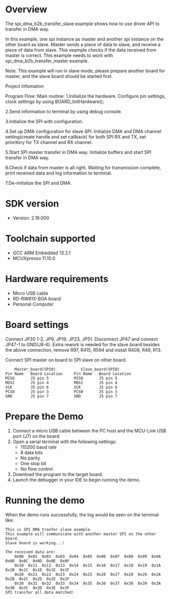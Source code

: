 Overview
========
The spi_dma_b2b_transfer_slave example shows how to use driver API to transfer in DMA way.  

In this example, one spi instance as master and another spi instance on the other board as slave. 
Master sends a piece of data to slave, and receive a piece of data from slave. This example checks
if the data received from master is correct. This example needs to work with spi_dma_b2b_transfer_master 
example.

Note: This example will run in slave mode, please prepare another board for master, and the slave 
      board should be started first.

Project Infomation

Program Flow:
Main routine:
  1.Initialize the hardware.
	Configure pin settings, clock settings by using BOARD_InitHardware();
	
  2.Send information to terminal by using debug console.
	
  3.Initialize the SPI with configuration.
	
  4.Set up DMA configuration for slave SPI.
    Initialize DMA and DMA channel setting(create handle and set callback) for both
    SPI RX and TX, set prioritory for TX channel and RX channel.
	
  5.Start SPI master transfer in DMA way.
    Initialize buffers and start SPI transfer in DMA way.
	
  6.Check if data from master is all right.
    Waiting for transmission complete, print received data and log information to terminal.
  
  7.De-initialize the SPI and DMA.

SDK version
===========
- Version: 2.16.000

Toolchain supported
===================
- GCC ARM Embedded  13.2.1
- MCUXpresso  11.10.0

Hardware requirements
=====================
- Micro USB cable
- RD-RW61X-BGA board
- Personal Computer

Board settings
==============
Connect JP30 1-2, JP9, JP19, JP23, JP51. Disconnect JP47 and connect JP47-1 to GND(J8-6).
Extra rework is needed for the slave board besides the above connection, remove R97, R415, R594
and install R409, R49, R13.

Connect SPI master on board to SPI slave on other board.
~~~~~~~~~~~~~~~~~~~~~~~~~~~~~~~~~~~~~~~~~~~~~~~~~~~~~~
    Master_board(SPI0)           Slave_board(SPI0)
Pin Name   Board Location     Pin Name   Board Location
MISO       J5 pin 5           MISO       J5 pin 5
MOSI       J5 pin 4           MOSI       J5 pin 4
SCK        J5 pin 6           SCK        J5 pin 6
PCS0       J5 pin 3           PCS0       J5 pin 3
GND        J5 pin 7           GND        J5 pin 7
~~~~~~~~~~~~~~~~~~~~~~~~~~~~~~~~~~~~~~~~~~~~~~~~~~~~~~

Prepare the Demo
================
1.  Connect a micro USB cable between the PC host and the MCU-Link USB port (J7) on the board
2.  Open a serial terminal with the following settings:
    - 115200 baud rate
    - 8 data bits
    - No parity
    - One stop bit
    - No flow control
3.  Download the program to the target board.
4.  Launch the debugger in your IDE to begin running the demo.

Running the demo
================
When the demo runs successfully, the log would be seen on the terminal like:
~~~~~~~~~~~~~~~~~~~~~~~~~~~~~~~~~~~~~~~~~~~~~~~~~~~~~~~~~~~~~~~~~~~~~~~~~~~~~~~~~~~
This is SPI DMA tranfer slave example.
This example will communicate with another master SPI on the other board.
Slave board is working...!

The received data are:
    0x00  0x01  0x02  0x03  0x04  0x05  0x06  0x07  0x08  0x09  0x0A  0x0B  0x0C  0x0D  0x0E  0x0F
    0x10  0x11  0x12  0x13  0x14  0x15  0x16  0x17  0x18  0x19  0x1A  0x1B  0x1C  0x1D  0x1E  0x1F
    0x20  0x21  0x22  0x23  0x24  0x25  0x26  0x27  0x28  0x29  0x2A  0x2B  0x2C  0x2D  0x2E  0x2F
    0x30  0x31  0x32  0x33  0x34  0x35  0x36  0x37  0x38  0x39  0x3A  0x3B  0x3C  0x3D  0x3E  0x3F
SPI transfer all data matched!

~~~~~~~~~~~~~~~~~~~~~~~~~~~~~~~~~~~~~~~~~~~~~~~~~~~~~~~~~~~~~~~~~~~~~~~~~~~~~~~~~~~~~
